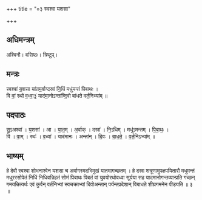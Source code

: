 +++
title = "०३ स्वश्वा यशसा"

+++
## अधिमन्त्रम्
अश्विनौ। वसिष्ठः। त्रिष्टुप्।

## मन्त्रः
स्वश्वा॑ य॒शसा या॑तम॒र्वाग्दस्रा॑ नि॒धिं मधु॑मन्तं पिबाथः ।  
वि वां॒ रथो॑ व॒ध्वा॒३॒॑ याद॑मा॒नोऽन्ता॑न्दि॒वो बा॑धते वर्त॒निभ्या॑म् ॥

## पदपाठः
सु॒ऽअश्वा॑ । य॒शसा॑ । आ । या॒त॒म् । अ॒र्वाक् । दस्रा॑ । नि॒ऽधिम् । मधु॑ऽमन्तम् । पि॒बा॒थः॒ ।  
वि । वा॒म् । रथः॑ । व॒ध्वा॑ । याद॑मानः । अन्ता॑न् । दि॒वः । बा॒ध॒ते॒ । व॒र्त॒निऽभ्या॑म् ॥

## भाष्यम्
हे देवौ स्वश्वा शोभनाश्वेन यशसा च अर्वागस्मदभिमुखं यातमागच्छतम् । हे दस्रा शत्रूणामुपक्षपयितारौ मधुमन्तं मधुररसोपेतं निधिं निधिवन्निहतं सोमं पिबाथः पिबतं वां युवयोरथोवध्वा सूर्यया सह यादमानोगन्तव्यान्प्रति गच्छन् गमयन्नित्यर्थः एवं कुर्वन् वर्तनिभ्यां स्वचक्राभ्यां दिवोअन्तान् पर्यन्तप्रदेशान् विबाधते शीघ्रगमनेन पीडयति ॥ ३ ॥